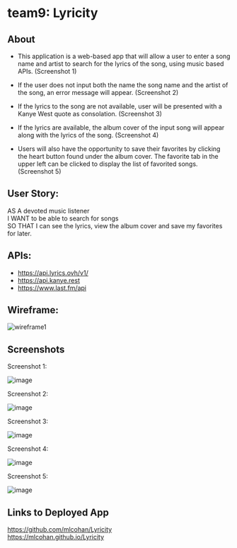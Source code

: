 # team9: Lyricity

## About

- This application is a web-based app that will allow a user to enter a song name and artist to search for the lyrics of the song, using music based APIs. (Screenshot 1)

- If the user does not input both the name the song name and the artist of the song, an error message will appear. (Screenshot 2)

- If the lyrics to the song are not available, user will be presented with a Kanye West quote as consolation. (Screenshot 3)

- If the lyrics are available, the album cover of the input song will appear along with the lyrics of the song. (Screenshot 4)

- Users will also have the opportunity to save their favorites by clicking the heart button found under the album cover. The favorite tab in the upper left can be clicked to display the list of favorited songs. (Screenshot 5)

## User Story:

AS A devoted music listener <br>
I WANT to be able to search for songs <br>
SO THAT I can see the lyrics, view the album cover and save my favorites for later.

## APIs:

- https://api.lyrics.ovh/v1/
- https://api.kanye.rest
- https://www.last.fm/api

## Wireframe:

![wireframe1](https://user-images.githubusercontent.com/69485203/106369015-f2d40e00-6302-11eb-824a-51060ce1ed9b.png)

## Screenshots

Screenshot 1:

![image](https://user-images.githubusercontent.com/38632935/107463775-b29b3980-6b13-11eb-9b84-fd25179457d8.png)

Screenshot 2:

![image](https://user-images.githubusercontent.com/38632935/107463992-28070a00-6b14-11eb-8df1-18da792ed906.png)

Screenshot 3:

![image](https://user-images.githubusercontent.com/38632935/107464112-68ff1e80-6b14-11eb-8842-da12164d2b65.png)

Screenshot 4:

![image](https://user-images.githubusercontent.com/38632935/107464276-cdba7900-6b14-11eb-9bae-30b22fbb42d9.png)

Screenshot 5:

![image](https://user-images.githubusercontent.com/38632935/107464662-a3b58680-6b15-11eb-99ff-b128c45aed4f.png)

## Links to Deployed App

https://github.com/mlcohan/Lyricity<br>
https://mlcohan.github.io/Lyricity
